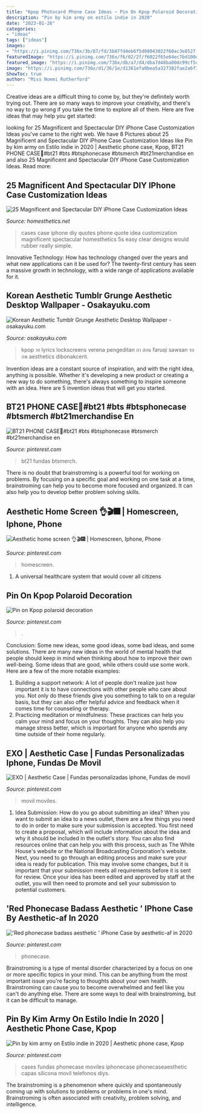 ```yaml
---
title: "Kpop Photocard Phone Case Ideas ~ Pin On Kpop Polaroid Decoration"
description: "Pin by kim army on estilo indie in 2020"
date: "2023-01-26"
categories:
- "ideas"
tags: ["ideas"]
images:
- "https://i.pinimg.com/736x/3b/87/fd/3b87fd4eb6f5d08043022f60ac3e8527.jpg"
featuredImage: "https://i.pinimg.com/736x/f6/02/2f/f6022f65e64ec7bd100dc1198fdfabe4.jpg"
featured_image: "https://i.pinimg.com/736x/db/a7/d4/dba7d48ba00dc99cf5c1724cfa631323.jpg"
image: "https://i.pinimg.com/736x/d1/36/1e/d1361efa0bea5a327382fae2a6f3c798.jpg"
ShowToc: true
author: "Miss Noemi Rutherford"
---
```



Creative ideas are a difficult thing to come by, but they're definitely worth trying out. There are so many ways to improve your creativity, and there's no way to go wrong if you take the time to explore all of them. Here are five ideas that may help you get started: 

	

		
looking for 25 Magnificent and Spectacular DIY iPhone Case Customization Ideas you've came to the right web. We have 8 Pictures about 25 Magnificent and Spectacular DIY iPhone Case Customization Ideas like Pin by kim army on Estilo indie in 2020 | Aesthetic phone case, Kpop, BT21 PHONE CASE💜#bt21 #bts #btsphonecase #btsmerch #bt21merchandise en and also 25 Magnificent and Spectacular DIY iPhone Case Customization Ideas. Read more:
		
    
## 25 Magnificent And Spectacular DIY IPhone Case Customization Ideas

<img loading=lazy src="https://cdn.homesthetics.net/wp-content/uploads/2014/12/25-DIY-Ways-To-Dress-Up-Your-iPhone-Case-homesthetics-9.jpg" onerror="this.onerror=null;this.src='https://tse1.mm.bing.net/th?id=OIP.tg6smNq3FrR0VU9yRyJ3OgHaFx&amp;pid=15.1';" alt="25 Magnificent and Spectacular DIY iPhone Case Customization Ideas">

_Source: homesthetics.net_

>cases case iphone diy quotes phone quote idea customization magnificent spectacular homesthetics 5s easy clear designs would rubber really simple. 

	

Innovative Technology: How has technology changed over the years and what new applications can it be used for?
The twenty-first century has seen a massive growth in technology, with a wide range of applications available for it.

    
## Korean Aesthetic Tumblr Grunge Aesthetic Desktop Wallpaper - Osakayuku.com

<img loading=lazy src="https://i.pinimg.com/originals/c7/ab/51/c7ab511e2f62fb0133cb928f2dd4f2d9.jpg" onerror="this.onerror=null;this.src='https://tse1.mm.bing.net/th?id=OIP.5HvBzaFPlrwBX7nu2SJPCwHaNL&amp;pid=15.1';" alt="Korean Aesthetic Tumblr Grunge Aesthetic Desktop Wallpaper - osakayuku.com">

_Source: osakayuku.com_

>kpop าย lyrics lockscreens verena pengeditan กา สอน faruqi sawsan รถ กพ aesthetics dibonakcerit. 

	

Invention ideas are a constant source of inspiration, and with the right idea, anything is possible. Whether it's developing a new product or creating a new way to do something, there's always something to inspire someone with an idea. Here are 5 invention ideas that will get you started.

    
## BT21 PHONE CASE💜#bt21 #bts #btsphonecase #btsmerch #bt21merchandise En

<img loading=lazy src="https://i.pinimg.com/736x/3b/87/fd/3b87fd4eb6f5d08043022f60ac3e8527.jpg" onerror="this.onerror=null;this.src='https://tse2.mm.bing.net/th?id=OIP.uGbtKPz_n-tJZokeO_1f0AHaHa&amp;pid=15.1';" alt="BT21 PHONE CASE💜#bt21 #bts #btsphonecase #btsmerch #bt21merchandise en">

_Source: pinterest.com_

>bt21 fundas btsmerch. 

	

There is no doubt that brainstroming is a powerful tool for working on problems. By focusing on a specific goal and working on one task at a time, brainstroming can help you to become more focused and organized. It can also help you to develop better problem solving skills.

    
## Aesthetic Home Screen ️👌🎬🎆 | Homescreen, Iphone, Phone

<img loading=lazy src="https://i.pinimg.com/736x/d1/36/1e/d1361efa0bea5a327382fae2a6f3c798.jpg" onerror="this.onerror=null;this.src='https://tse2.mm.bing.net/th?id=OIP.EqsGgSwZ2VtLGgTnI0FX4wHaNL&amp;pid=15.1';" alt="Aesthetic home screen ️👌🎬🎆 | Homescreen, Iphone, Phone">

_Source: pinterest.com_

>homescreen. 

	

1. A universal healthcare system that would cover all citizens

    
## Pin On Kpop Polaroid Decoration

<img loading=lazy src="https://i.pinimg.com/736x/f6/02/2f/f6022f65e64ec7bd100dc1198fdfabe4.jpg" onerror="this.onerror=null;this.src='https://tse3.mm.bing.net/th?id=OIP.pciDKbBLW1RogLg_nzVwJgHaFj&amp;pid=15.1';" alt="Pin on Kpop polaroid decoration">

_Source: pinterest.com_

>. 

	

Conclusion: Some new ideas, some good ideas, some bad ideas, and some solutions.
There are many new ideas in the world of mental health that people should keep in mind when thinking about how to improve their own well-being. Some ideas that are good, while others could use some work. Here are a few of the more notable examples: 
1) Building a support network: A lot of people don't realize just how important it is to have connections with other people who care about you. Not only do these friends give you something to talk to on a regular basis, but they can also offer helpful advice and feedback when it comes time for counseling or therapy. 
2) Practicing meditation or mindfulness: These practices can help you calm your mind and focus on your thoughts. They can also help you manage stress better, which is important for anyone who spends any time outside of their home regularly.

    
## EXO | Aesthetic Case | Fundas Personalizadas Iphone, Fundas De Movil

<img loading=lazy src="https://i.pinimg.com/736x/cc/b6/43/ccb643ac54b09801e8dd8773422c4edf.jpg" onerror="this.onerror=null;this.src='https://tse4.mm.bing.net/th?id=OIP.ojuzafdWFdfMxAeA3BTY3wHaKv&amp;pid=15.1';" alt="EXO | Aesthetic Case | Fundas personalizadas iphone, Fundas de movil">

_Source: pinterest.com_

>movil moviles. 

	

1. Idea Submission: How do you go about submitting an idea?
When you want to submit an idea to a news outlet, there are a few things you need to do in order to make sure your submission is accepted. 
You first need to create a proposal, which will include information about the idea and why it should be included in the outlet's story. You can also find resources online that can help you with this process, such as The White House's website or the National Broadcasting Corporation's website. 
Next, you need to go through an editing process and make sure your idea is ready for publication. This may involve some changes, but it is important that your submission meets all requirements before it is sent for review. 
Once your idea has been edited and approved by staff at the outlet, you will then need to promote and sell your submission to potential customers.

    
## &#039;Red Phonecase Badass Aesthetic &#039; IPhone Case By Aesthetic-af In 2020

<img loading=lazy src="https://i.pinimg.com/736x/db/a7/d4/dba7d48ba00dc99cf5c1724cfa631323.jpg" onerror="this.onerror=null;this.src='https://tse2.mm.bing.net/th?id=OIP.WcmF4ZSqHa5ETgDbiJlGQAHaHa&amp;pid=15.1';" alt="&#039;Red phonecase badass aesthetic &#039; iPhone Case by aesthetic-af in 2020">

_Source: pinterest.com_

>phonecase. 

	

Brainstroming is a type of mental disorder characterized by a focus on one or more specific topics in your mind. This can be anything from the most important issue you're facing to thoughts about your own health. Brainstroming can cause you to become overwhelmed and feel like you can't do anything else. There are some ways to deal with brainstroming, but it can be difficult to manage.

    
## Pin By Kim Army On Estilo Indie In 2020 | Aesthetic Phone Case, Kpop

<img loading=lazy src="https://i.pinimg.com/originals/6f/94/0f/6f940fa1c1adf05680b27b60a78066d2.jpg" onerror="this.onerror=null;this.src='https://tse1.mm.bing.net/th?id=OIP.2uRM6CgooPmEjEx0E0lPHQHaJC&amp;pid=15.1';" alt="Pin by kim army on Estilo indie in 2020 | Aesthetic phone case, Kpop">

_Source: pinterest.com_

>cases fundas phonecase moviles iphonecase phonecaseaesthetic capas silicona movil telefonos diys. 

	

The brainstroming is a phenomenon where quickly and spontaneously coming up with solutions to problems or problems in one's mind. Brainstroming is often associated with creativity, problem solving, and intelligence.

